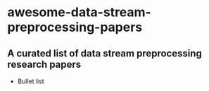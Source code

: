 # awesome-data-stream-preprocessing-papers
## A curated list of data stream preprocessing research papers


* Bullet list
